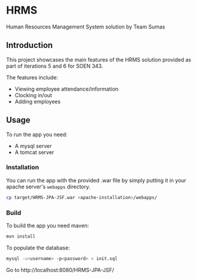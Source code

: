 # HRMS
Human Resources Management System solution by Team Sumas

## Introduction ##
This project showcases the main features of the HRMS solution provided as part of iterations 5 and 6 for SOEN 343.

The features include:
* Viewing employee attendance/information
* Clocking in/out
* Adding employees

## Usage ##
To run the app you need:
* A mysql server
* A tomcat server

### Installation ###
You can run the app with the provided .war file by simply putting it in your apache server's `webapps` directory.
```bash
cp target/HRMS-JPA-JSF.war <apache-installation>/webapps/
```

### Build ###
To build the app you need maven:
```bash
mvn install
```

To populate the database:
```bash
mysql -u<username> -p<password> < init.sql
```

Go to http://localhost:8080/HRMS-JPA-JSF/
